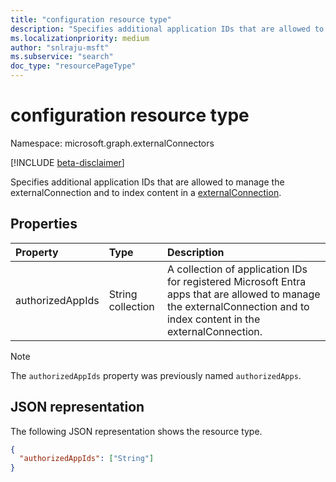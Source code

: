 ```yaml
---
title: "configuration resource type"
description: "Specifies additional application IDs that are allowed to manage the externalConnection and to index content in a externalConnection."
ms.localizationpriority: medium
author: "snlraju-msft"
ms.subservice: "search"
doc_type: "resourcePageType"
---
```


# configuration resource type

Namespace: microsoft.graph.externalConnectors

[!INCLUDE [beta-disclaimer](../../includes/beta-disclaimer.md)]

Specifies additional application IDs that are allowed to manage the externalConnection and to index content in a [externalConnection](../resources/externalconnectors-externalconnection.md).

## Properties

| Property       | Type              | Description |
|:---------------|:------------------|:------------|
| authorizedAppIds | String collection | A collection of application IDs for registered Microsoft Entra apps that are allowed to manage the externalConnection and to index content in the externalConnection. |

> [!NOTE]
> The `authorizedAppIds` property was previously named `authorizedApps`.

## JSON representation

The following JSON representation shows the resource type.

<!-- {
  "blockType": "resource",
  "optionalProperties": [

  ],
  "@odata.type": "microsoft.graph.externalConnectors.configuration",
  "baseType": null
}-->

```json
{
  "authorizedAppIds": ["String"]
}
```

<!-- uuid: 16cd6b66-4b1a-43a1-adaf-3a886856ed98
2019-02-04 14:57:30 UTC -->
<!-- {
  "type": "#page.annotation",
  "description": "configuration resource",
  "keywords": "",
  "section": "documentation",
  "tocPath": ""
}-->

